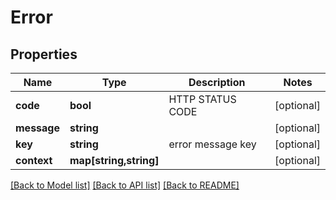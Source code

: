 # Error

## Properties
Name | Type | Description | Notes
------------ | ------------- | ------------- | -------------
**code** | **bool** | HTTP STATUS CODE | [optional] 
**message** | **string** |  | [optional] 
**key** | **string** | error message key | [optional] 
**context** | **map[string,string]** |  | [optional] 

[[Back to Model list]](../README.md#documentation-for-models) [[Back to API list]](../README.md#documentation-for-api-endpoints) [[Back to README]](../README.md)


